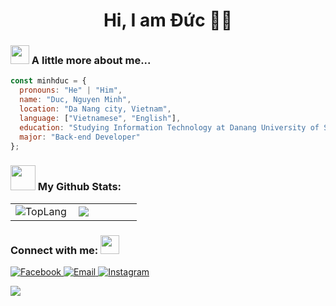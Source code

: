 ### <h1 align="center"> Hi, I am Đức 👩‍💻</h1>
### <img src="https://emojis.slackmojis.com/emojis/images/1588315024/8823/hyperkitty.gif?1588315024" width="30px"/> A little more about me...


```js
const minhduc = {
  pronouns: "He" | "Him",
  name: "Duc, Nguyen Minh",
  location: "Da Nang city, Vietnam",
  language: ["Vietnamese", "English"],
  education: "Studying Information Technology at Danang University of Science and Technology",
  major: "Back-end Developer"
};
```

### <img src="https://media.giphy.com/media/VgCDAzcKvsR6OM0uWg/giphy.gif" width="40">  My Github Stats:

<table width="100%"  border="0" cellpadding="0" cellspacing="0">
	<tr>
		<td align="left" width="50%">
			<img align="left" alt="TopLang" src="https://github-readme-stats.vercel.app/api?username=minhduc1582" />
		</td>
		<td align="left" width="50%">
			<img align='left' src="https://github-readme-stats.vercel.app/api/top-langs/?username=minhduc1582&layout=compact" />
		</td>
	</tr>
</table>

### Connect with me: <img src="https://raw.githubusercontent.com/nguyenthanhlong11/nguyenthanhlong11/master/Assets/handshake.gif" height="30px">

<p>
	<a href="https://www.facebook.com/m.duc.158/" target="_blank">
		<img alt="Facebook" src="https://img.shields.io/badge/.-minhduc-ff69b4?style=flat&logo=facebook">
	</a>
	<a href="mailto:minhduc2247@gmail.com">
		<img alt="Email" src="https://img.shields.io/badge/.-minhduc2247@gmail.com-orange?style=flat&logo=gmail">
	</a>
	<a href="https://www.instagram.com/mduc_ld/" target="_blank">
		<img alt="Instagram" src="https://img.shields.io/badge/.-@minhduc_ld-ff69b4?style=flat&logo=instagram">
	</a>
</p>
<p align="left">
	<a href="https://github.com/minhduc1582">
		<img src="https://komarev.com/ghpvc/?username=paulnguyen-mn">
	</a>
</p>


<!--
**minhduc1582/minhduc1582** is a ✨ _special_ ✨ repository because its `README.md` (this file) appears on your GitHub profile.

Here are some ideas to get you started:

- 🔭 I’m currently working on ...
- 🌱 I’m currently learning ...
- 👯 I’m looking to collaborate on ...
- 🤔 I’m looking for help with ...
- 💬 Ask me about ...
- 📫 How to reach me: ...
- 😄 Pronouns: ...
- ⚡ Fun fact: ...
-->
